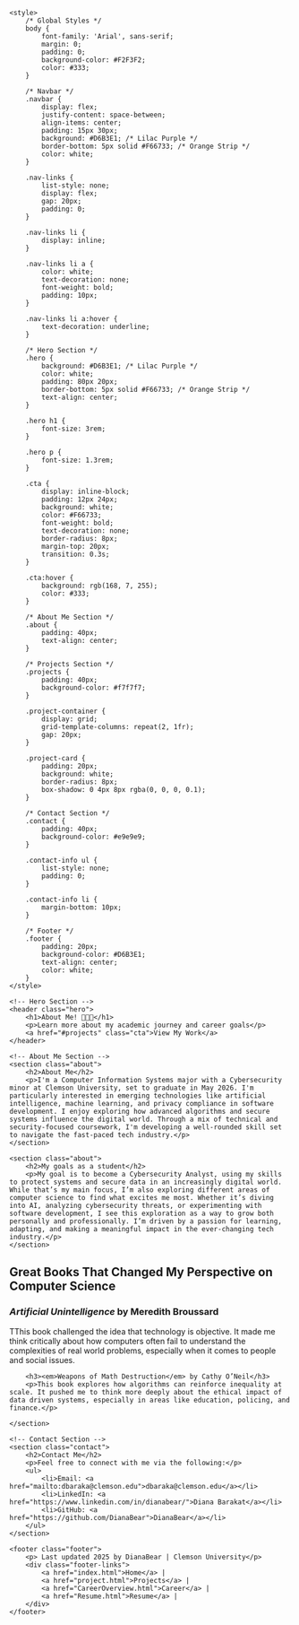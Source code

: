 <!-- <!DOCTYPE html> -->
<html lang="en">
<head>
    <meta charset="UTF-8">
    <meta name="viewport" content="width=device-width, initial-scale=1.0">
    <!-- <title>Diana Barakat | Clemson Computer Science</title> -->

    <style>
        /* Global Styles */
        body {
            font-family: 'Arial', sans-serif;
            margin: 0;
            padding: 0;
            background-color: #F2F3F2;
            color: #333;
        }

        /* Navbar */
        .navbar {
            display: flex;
            justify-content: space-between;
            align-items: center;
            padding: 15px 30px;
            background: #D6B3E1; /* Lilac Purple */
            border-bottom: 5px solid #F66733; /* Orange Strip */
            color: white;
        }

        .nav-links {
            list-style: none;
            display: flex;
            gap: 20px;
            padding: 0;
        }

        .nav-links li {
            display: inline;
        }

        .nav-links li a {
            color: white;
            text-decoration: none;
            font-weight: bold;
            padding: 10px;
        }

        .nav-links li a:hover {
            text-decoration: underline;
        }

        /* Hero Section */
        .hero {
            background: #D6B3E1; /* Lilac Purple */
            color: white;
            padding: 80px 20px;
            border-bottom: 5px solid #F66733; /* Orange Strip */
            text-align: center;
        }

        .hero h1 {
            font-size: 3rem;
        }

        .hero p {
            font-size: 1.3rem;
        }

        .cta {
            display: inline-block;
            padding: 12px 24px;
            background: white;
            color: #F66733;
            font-weight: bold;
            text-decoration: none;
            border-radius: 8px;
            margin-top: 20px;
            transition: 0.3s;
        }

        .cta:hover {
            background: rgb(168, 7, 255); 
            color: #333;
        }

        /* About Me Section */
        .about {
            padding: 40px;
            text-align: center;
        }

        /* Projects Section */
        .projects {
            padding: 40px;
            background-color: #f7f7f7;
        }

        .project-container {
            display: grid;
            grid-template-columns: repeat(2, 1fr);
            gap: 20px;
        }

        .project-card {
            padding: 20px;
            background: white;
            border-radius: 8px;
            box-shadow: 0 4px 8px rgba(0, 0, 0, 0.1);
        }

        /* Contact Section */
        .contact {
            padding: 40px;
            background-color: #e9e9e9;
        }

        .contact-info ul {
            list-style: none;
            padding: 0;
        }

        .contact-info li {
            margin-bottom: 10px;
        }

        /* Footer */
        .footer {
            padding: 20px;
            background-color: #D6B3E1;
            text-align: center;
            color: white;
        }
    </style>
</head>
<body>


    <!-- Hero Section -->
    <header class="hero">
        <h1>About Me! 👩🏻‍💻</h1>
        <p>Learn more about my academic journey and career goals</p>
        <a href="#projects" class="cta">View My Work</a>
    </header>

    <!-- About Me Section -->
    <section class="about">
        <h2>About Me</h2>
        <p>I'm a Computer Information Systems major with a Cybersecurity minor at Clemson University, set to graduate in May 2026. I'm particularly interested in emerging technologies like artificial intelligence, machine learning, and privacy compliance in software development. I enjoy exploring how advanced algorithms and secure systems influence the digital world. Through a mix of technical and security-focused coursework, I'm developing a well-rounded skill set to navigate the fast-paced tech industry.</p>
    </section>

    <section class="about">
        <h2>My goals as a student</h2>
        <p>My goal is to become a Cybersecurity Analyst, using my skills to protect systems and secure data in an increasingly digital world. While that’s my main focus, I’m also exploring different areas of computer science to find what excites me most. Whether it’s diving into AI, analyzing cybersecurity threats, or experimenting with software development, I see this exploration as a way to grow both personally and professionally. I’m driven by a passion for learning, adapting, and making a meaningful impact in the ever-changing tech industry.</p>
    </section>

<section class="about">
        <h2>Great Books That Changed My Perspective on Computer Science</h2>
        <h3><em>Artificial Unintelligence</em> by Meredith Broussard</h3>
        <p>TThis book challenged the idea that technology is objective. It made me think critically about how computers often fail to understand the complexities of real world problems, especially when it comes to people and social issues.</p>

        <h3><em>Weapons of Math Destruction</em> by Cathy O’Neil</h3>
        <p>This book explores how algorithms can reinforce inequality at scale. It pushed me to think more deeply about the ethical impact of data driven systems, especially in areas like education, policing, and finance.</p>

    </section>

    <!-- Contact Section -->
    <section class="contact">
        <h2>Contact Me</h2>
        <p>Feel free to connect with me via the following:</p>
        <ul>
            <li>Email: <a href="mailto:dbaraka@clemson.edu">dbaraka@clemson.edu</a></li>
            <li>LinkedIn: <a href="https://www.linkedin.com/in/dianabear/">Diana Barakat</a></li>
            <li>GitHub: <a href="https://github.com/DianaBear">DianaBear</a></li>
        </ul>
    </section>

    <footer class="footer">
        <p> Last updated 2025 by DianaBear | Clemson University</p>
        <div class="footer-links">
            <a href="index.html">Home</a> |
            <a href="project.html">Projects</a> |  
            <a href="CareerOverview.html">Career</a> | 
            <a href="Resume.html">Resume</a> |
        </div>
    </footer>


</body>
</html>

